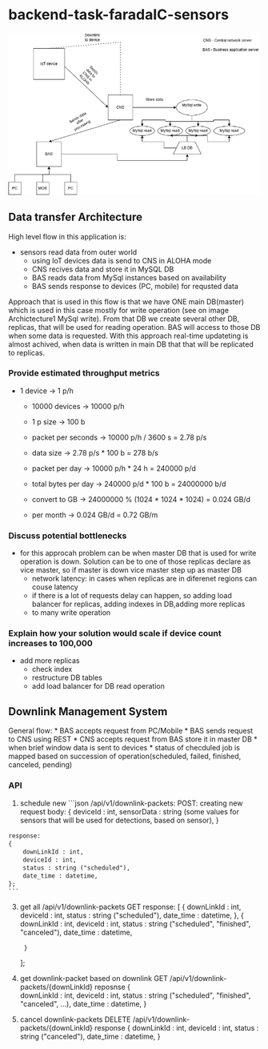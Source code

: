 # backend-task-faradaIC-sensors

![System Overview](https://github.com/liquiir97/backend-task-faradaIC-sensors/blob/main/Architecture1.png)


## Data transfer Architecture

High level flow in this application is:
  * sensors read data from outer world
	* using IoT devices data is send to CNS in ALOHA mode
	* CNS recives data and store it in MySQL DB
	* BAS reads data from MySql instances based on availability
	* BAS sends response to devices (PC, mobile) for requsted data

Approach that is used in this flow is that we have ONE main DB(master) which is used in this case mostly for write operation (see on image Archictecture1 MySql write). From that DB we create several other DB, replicas, that will be used for reading operation. BAS will access to those DB when some data is requested. With this approach real-time updateting is almost achived, when data is written in main DB that that will be replicated to replicas.

### Provide estimated throughput metrics
  * 1 device -> 1 p/h
	* 10000 devices -> 10000 p/h
	* 1 p size -> 100 b
	* packet per seconds -> 10000 p/h / 3600 s = 2.78 p/s
	* data size -> 2.78 p/s * 100 b = 278 b/s

	* packet per day -> 10000 p/h * 24 h = 240000 p/d
	* total bytes per day -> 240000 p/d * 100 b = 24000000 b/d
	* convert to GB -> 24000000 % (1024 * 1024 * 1024) =  0.024 GB/d
	* per month -> 0.024 GB/d = 0.72 GB/m

### Discuss potential bottlenecks
  * for this approcah problem can be when master DB that is used for write operation is down. Solution can be to one of those replicas declare as vice master, so if master is down vice master step up as master DB
	* network latency: in cases when replicas are in diferenet regions can couse latency
	* if there is a lot of requests delay can happen, so adding load balancer for replicas, adding indexes in DB,adding more replicas
	* to many write operation

### Explain how your solution would scale if device count increases to 100,000
  * add more replicas
	* check index
	* restructure DB tables
	* add load balancer for DB read operation

## Downlink Management System
General flow:
	* BAS accepts request from PC/Mobile
	* BAS sends request to CNS using REST
	* CNS accepts request from BAS store it in master DB
	* when brief window data is sent to devices
	* status of checduled job is mapped based on succession of operation(scheduled, failed, finished, canceled, pending)

### API

  1. schedule new
	```json
	/api/v1/downlink-packets:
	POST: creating new request
	body:
	{
		deviceId : int,
		sensorData : string (some values for sensors that will be used for detections, based on sensor),
	}

	response:
	{
		downLinkId : int,
		deviceId : int,
		status : string ("scheduled"),
		date_time : datetime,
	};
	```

  3. get all 
    /api/v1/downlink-packets
	  GET
	  response:
	  [
		  {
        downLinkId : int,
			  deviceId : int,
			  status : string ("scheduled"),
			  date_time : datetime,
		  },
		  {
			  downLinkId : int,
			  deviceId : int,
			  status : string ("scheduled", "finished", "canceled"),
			  date_time : datetime,

		  }
	  ];  
  
  4. get downlink-packet based on downlink 
    GET
	  /api/v1/downlink-packets/{downLinkId}
	  reposnse
	  {  
		  downLinkId : int,
		  deviceId : int,
		  status : string ("scheduled", "finished", "canceled", ...),
		  date_time : datetime,
	  }
  
 5. cancel downlink-packets
    DELETE
	  /api/v1/downlink-packets/{downLinkId}
	  response
	  {
		  downLinkId : int,
		  deviceId : int,
		  status : string ("canceled"),
		  date_time : datetime,
	  }
